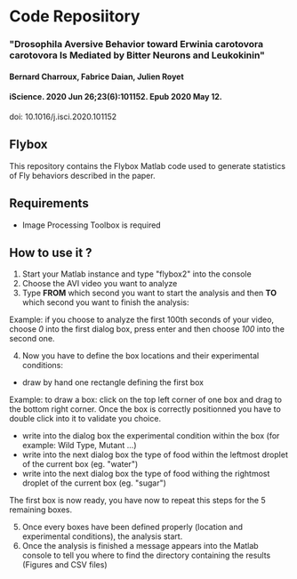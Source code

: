 # Code Reposiitory

### __"Drosophila Aversive Behavior toward Erwinia carotovora carotovora Is Mediated by Bitter Neurons and Leukokinin"__
#### Bernard Charroux, Fabrice Daian, Julien Royet 
#### iScience. 2020 Jun 26;23(6):101152. Epub 2020 May 12.

doi: 10.1016/j.isci.2020.101152

## Flybox

This repository contains the Flybox Matlab code used to generate statistics of Fly behaviors described in the paper.

## Requirements

- Image Processing Toolbox is required

## How to use it ?

1) Start your Matlab instance and type "flybox2" into the console
2) Choose the AVI video you want to analyze
3) Type __FROM__ which second you want to start the analysis and then __TO__ which second you want to finish the analysis:

Example: if you choose to analyze the first 100th seconds of your video, choose _0_ into the first dialog box, press enter and then
choose _100_ into the second one.

4) Now you have to define the box locations and their experimental conditions:
-  draw by hand one rectangle defining the first box
  
Example: to draw a box: click on the top left corner of one box and drag to the bottom right corner. Once the box is correctly positionned you have
to double click into it to validate you choice.

- write into the dialog box the experimental condition within the box (for example: Wild Type, Mutant ...)
- write into the next dialog box the type of food within the leftmost droplet of the current box (eg. "water")
- write into the next dialog box the type of food withing the rightmost droplet of the current box (eg. "sugar")

The first box is now ready, you have now to repeat this steps for the 5 remaining boxes.

5) Once every boxes have been defined properly (location and experimental conditions), the analysis start.
6) Once the analysis is finished a message appears into the Matlab console to tell you where to find the directory containing the results (Figures and CSV files)








